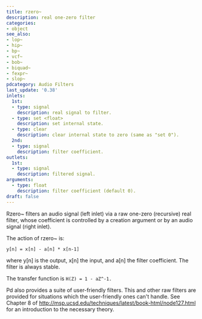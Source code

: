 ```yaml
---
title: rzero~
description: real one-zero filter
categories:
- object
see_also:
- lop~
- hip~
- bp~
- vcf~
- bob~
- biquad~
- fexpr~
- slop~
pdcategory: Audio Filters
last_update: '0.38'
inlets:
  1st:
  - type: signal
    description: real signal to filter.
  - type: set <float>
    description: set internal state.
  - type: clear
    description: clear internal state to zero (same as "set 0").
  2nd:
  - type: signal
    description: filter coefficient.
outlets:
  1st:
  - type: signal
    description: filtered signal.
arguments:
  - type: float
    description: filter coefficient (default 0).
draft: false
---
```

Rzero~ filters an audio signal (left inlet) via a raw one-zero (recursive) real filter, whose coefficient is controlled by a creation argument or by an audio signal (right inlet).

The action of rzero~ is:

`y[n] = x[n] - a[n] * x[n-1]`

where y[n] is the output, x[n] the input, and a[n] the filter coefficient. The filter is always stable.

The transfer function is `H(Z) = 1 - aZ^-1.`

Pd also provides a suite of user-friendly filters. This and other raw filters are provided for situations which the user-friendly ones can't handle. See Chapter 8 of http://msp.ucsd.edu/techniques/latest/book-html/node127.html for an introduction to the necessary theory.

